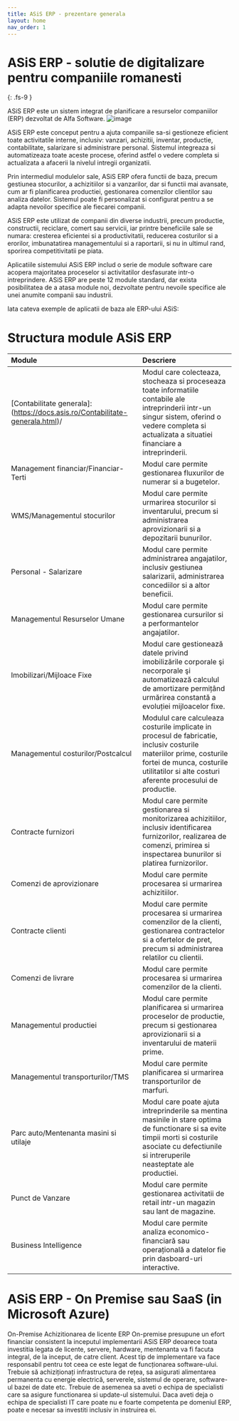 ```yaml
---
title: ASiS ERP - prezentare generala
layout: home
nav_order: 1
---
```


# ASiS ERP - solutie de digitalizare pentru companiile romanesti
{: .fs-9 }

ASiS ERP este un sistem integrat de planificare a resurselor companiilor (ERP) dezvoltat de Alfa Software.
![image](https://user-images.githubusercontent.com/123550007/220093928-9e4e898d-42a0-47aa-9f7c-fe4f0c9a7f91.png)


ASiS ERP este conceput pentru a ajuta companiile sa-si gestioneze eficient toate activitatile interne, inclusiv: vanzari, achizitii, inventar, productie, contabilitate, salarizare si administrare personal. Sistemul integreaza si automatizeaza toate aceste procese, oferind astfel o vedere completa si actualizata a afacerii la nivelul intregii organizatii.

Prin intermediul modulelor sale, ASiS ERP ofera functii de baza, precum gestiunea stocurilor, a achizitiilor si a vanzarilor, dar si functii mai avansate, cum ar fi planificarea productiei, gestionarea comenzilor clientilor sau analiza datelor. Sistemul poate fi personalizat si configurat pentru a se adapta nevoilor specifice ale fiecarei companii.

ASiS ERP este utilizat de companii din diverse industrii, precum productie, constructii, reciclare, comert sau servicii, iar printre beneficiile sale se numara: cresterea eficientei si a productivitatii, reducerea costurilor si a erorilor, imbunatatirea managementului si a raportarii, si nu in ultimul rand, sporirea competitivitatii pe piata.

Aplicatiile sistemului ASiS ERP includ o serie de module software care acopera majoritatea proceselor si activitatilor desfasurate intr-o intreprindere. ASiS ERP are peste 12 module standard, dar exista posibilitatea de a atasa module noi, dezvoltate pentru nevoile specifice ale unei anumite companii sau industrii.

Iata cateva exemple de aplicatii de baza ale ERP-ului ASiS:



# Structura module ASiS ERP

| Module       | Descriere         | 
|:-------------|:------------------|
|[Contabilitate generala]:(https://docs.asis.ro/Contabilitate-generala.html)/|Modul care colecteaza, stocheaza si proceseaza toate informatiile contabile ale intreprinderii intr-un singur sistem, oferind o vedere completa si actualizata a situatiei financiare a intreprinderii.|
|Management financiar/Financiar-Terti|Modul care permite gestionarea fluxurilor de numerar si a bugetelor.|
|WMS/Managementul stocurilor|Modul care permite urmarirea stocurilor si inventarului, precum si administrarea aprovizionarii si a depozitarii bunurilor.|
|Personal - Salarizare|Modul care permite administrarea angajatilor, inclusiv gestiunea salarizarii, administrarea concediilor si a altor beneficii. | 
|Managementul Resurselor Umane|Modul care permite gestionarea cursurilor si a performantelor angajatilor. | 
|Imobilizari/Mijloace Fixe|Modul care gestionează datele privind imobilizările corporale şi necorporale şi automatizează calculul de amortizare permițând urmărirea constantă a evoluției mijloacelor fixe. | 
|Managementul costurilor/Postcalcul|Modulul care calculeaza costurile implicate in procesul de fabricatie, inclusiv costurile materiilor prime, costurile fortei de munca, costurile utilitatilor si alte costuri aferente procesului de productie. | 
|Contracte furnizori|Modul care permite gestionarea si monitorizarea achizitiilor, inclusiv identificarea furnizorilor, realizarea de comenzi, primirea si inspectarea bunurilor si platirea furnizorilor. | 
|Comenzi de aprovizionare|Modul care permite procesarea si urmarirea achizitiilor.|
|Contracte clienti|Modul care permite procesarea si urmarirea comenzilor de la clienti, gestionarea contractelor si a ofertelor de pret, precum si administrarea relatilor cu clientii.| 
|Comenzi de livrare|Modul care permite procesarea si urmarirea comenzilor de la clienti.|
|Managementul productiei|Modul care permite planificarea si urmarirea proceselor de productie, precum si gestionarea aprovizionarii si a inventarului de materii prime.|
|Managementul transporturilor/TMS|Modul care permite planificarea si urmarirea transporturilor de marfuri.|
|Parc auto/Mentenanta masini si utilaje|Modul care poate ajuta intreprinderile sa mentina masinile in stare optima de functionare si sa evite timpii morti si costurile asociate cu defectiunile si intreruperile neasteptate ale productiei.|
|Punct de Vanzare|Modul care permite gestionarea activitatii de retail intr-un magazin sau lant de magazine.|
|Business Intelligence|Modul care permite analiza economico-financiară sau operațională a datelor fie prin dasboard-uri interactive.|

# ASiS ERP - On Premise sau SaaS (in Microsoft Azure)

On-Premise
Achizitionarea de licente ERP On-premise presupune un efort financiar consistent la inceputul implementarii ASiS ERP deoarece toata investitia legata de licente, servere, hardware, mentenanta va fi facuta integral, de la inceput, de catre client. Acest tip de implementare va face responsabil pentru tot ceea ce este legat de funcționarea software-ului. Trebuie să achiziționați infrastructura de rețea, sa asigurati alimentarea permanenta cu energie electrică, serverele, sistemul de operare, software-ul bazei de date etc. Trebuie de asemenea sa aveti o echipa de specialisti care sa asigure functionarea si update-ul sistemului. Daca aveti deja o echipa de specialisti IT care poate nu e foarte competenta pe domeniul ERP, poate e necesar sa investiti inclusiv in instruirea ei.
